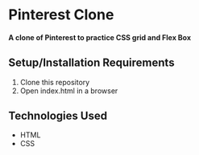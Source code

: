 # Pinterest Clone

#### A clone of Pinterest to practice CSS grid and Flex Box

## Setup/Installation Requirements

1. Clone this repository
2. Open index.html in a browser

## Technologies Used
* HTML
* CSS

